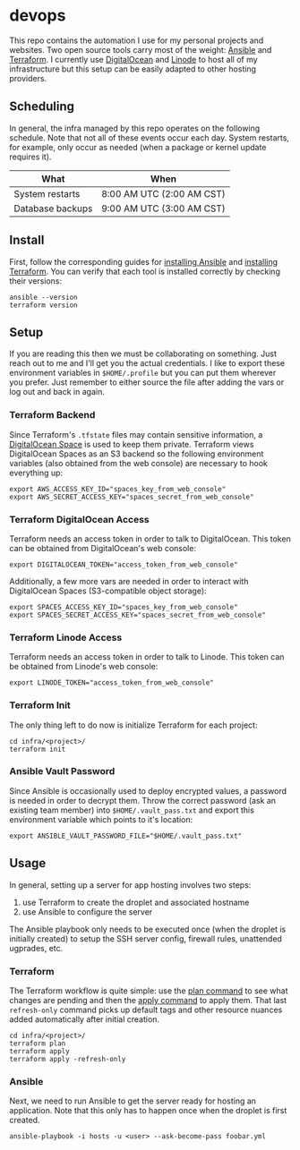 # devops
This repo contains the automation I use for my personal projects and websites.
Two open source tools carry most of the weight: [Ansible](https://www.ansible.com/) and [Terraform](https://www.terraform.io/).
I currently use [DigitalOcean](https://www.digitalocean.com/) and [Linode](https://www.linode.com/) to host all of my infrastructure but this setup can be easily adapted to other hosting providers.

## Scheduling
In general, the infra managed by this repo operates on the following schedule.
Note that not all of these events occur each day.
System restarts, for example, only occur as needed (when a package or kernel update requires it).

| What | When |
| ---- | ---- |
| System restarts | 8:00 AM UTC (2:00 AM CST) |
| Database backups | 9:00 AM UTC (3:00 AM CST) |

## Install
First, follow the corresponding guides for [installing Ansible](https://docs.ansible.com/ansible/latest/installation_guide/intro_installation.html) and [installing Terraform](https://www.terraform.io/downloads.html).
You can verify that each tool is installed correctly by checking their versions:
```
ansible --version
terraform version
```

## Setup
If you are reading this then we must be collaborating on something.
Just reach out to me and I'll get you the actual credentials.
I like to export these environment variables in `$HOME/.profile` but you can put them wherever you prefer.
Just remember to either source the file after adding the vars or log out and back in again.

### Terraform Backend
Since Terraform's `.tfstate` files may contain sensitive information, a [DigitalOcean Space](https://www.digitalocean.com/products/spaces/) is used to keep them private.
Terraform views DigitalOcean Spaces as an S3 backend so the following environment variables (also obtained from the web console) are necessary to hook everything up:
```
export AWS_ACCESS_KEY_ID="spaces_key_from_web_console"
export AWS_SECRET_ACCESS_KEY="spaces_secret_from_web_console"
```

### Terraform DigitalOcean Access
Terraform needs an access token in order to talk to DigitalOcean.
This token can be obtained from DigitalOcean's web console:
```
export DIGITALOCEAN_TOKEN="access_token_from_web_console"
```

Additionally, a few more vars are needed in order to interact with DigitalOcean Spaces (S3-compatible object storage):
```
export SPACES_ACCESS_KEY_ID="spaces_key_from_web_console"
export SPACES_SECRET_ACCESS_KEY="spaces_secret_from_web_console"
```

### Terraform Linode Access
Terraform needs an access token in order to talk to Linode.
This token can be obtained from Linode's web console:
```
export LINODE_TOKEN="access_token_from_web_console"
```

### Terraform Init
The only thing left to do now is initialize Terraform for each project:
```
cd infra/<project>/
terraform init
```

### Ansible Vault Password
Since Ansible is occasionally used to deploy encrypted values, a password is needed in order to decrypt them.
Throw the correct password (ask an existing team member) into `$HOME/.vault_pass.txt` and export this environment variable which points to it's location:
```
export ANSIBLE_VAULT_PASSWORD_FILE="$HOME/.vault_pass.txt"
```

## Usage
In general, setting up a server for app hosting involves two steps:
1. use Terraform to create the droplet and associated hostname
2. use Ansible to configure the server

The Ansible playbook only needs to be executed once (when the droplet is initially created) to setup the SSH server config, firewall rules, unattended ugprades, etc.

### Terraform
The Terraform workflow is quite simple: use the [plan command](https://www.terraform.io/docs/cli/commands/plan.html) to see what changes are pending and then the [apply command](https://www.terraform.io/docs/cli/commands/apply.html) to apply them.
That last `refresh-only` command picks up default tags and other resource nuances added automatically after initial creation.
```
cd infra/<project>/
terraform plan
terraform apply
terraform apply -refresh-only
```

### Ansible
Next, we need to run Ansible to get the server ready for hosting an application.
Note that this only has to happen once when the droplet is first created.
```
ansible-playbook -i hosts -u <user> --ask-become-pass foobar.yml
```
